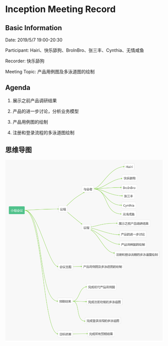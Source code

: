 # Inception Meeting Record 

## Basic Information

Date: 2019/5/7 19:00-20:30

Participant: Hairi、快乐舔狗、BroInBro、张三丰、Cynthia、无情咸鱼

Recorder: 快乐舔狗

Meeting Topic: 产品用例图及多泳道图的绘制

## Agenda

1. 展示之前产品调研结果

2. 产品的进一步讨论，分析业务模型

3. 产品用例图的绘制

4. 注册和登录流程的多泳道图绘制

## 思维导图

[![VylNCR.md.png](../../assets/design/meeting_5_07_mind_graph.png)](../../assets/design/meeting_5_07_mind_graph.png)